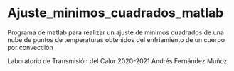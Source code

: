 # Ajuste_minimos_cuadrados_matlab
Programa de matlab para realizar un ajuste de mínimos cuadrados de una nube de puntos de temperaturas obtenidos del enfriamiento de un cuerpo por convección

Laboratorio de Transmisión del Calor 2020-2021
Andrés Fernández Muñoz
